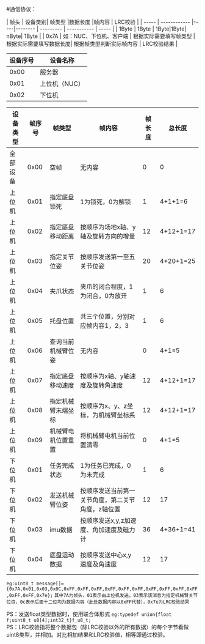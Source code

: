 #通信协议：

| 帧头 | 设备类别| 帧类型 |数据长度 |帧内容  | LRC校验     | 
| ----- | ------------ |-----|-------- | --------- | ----------- | ----- |
| 1Byte | 1Byte | 1Byte|1Byte| nByte| 1Byte  | 
| 0x7A  | 如：NUC、下位机、客户端 | 根据实际需要填写帧类型 |根据实际需要填写数据长度| 根据帧类型判断实际帧内容 | LRC校验结果 | 

| 设备序号 | 设备名称 |
| ------- | -------------|
|   0x00  |  服务器  |
|   0x01  |  上位机（NUC）  |
|   0x02  |  下位机  |


| 设备类型 | 帧序号  | 帧类型       | 帧内容                       | 帧长度 | 总长度       | 
|----|------|-----------|---------------------------|-----|-----------|
| 全部设备 | 0x00 | 空帧        | 无内容                       | 0   | 0         |
| 上位机 | 0x01 | 指定底盘锁死    | 1为锁死，0为解锁                 | 1   | 4+1+1=6   |
| 上位机 | 0x02 | 指定底盘移动距离  | 按顺序为场地x轴、y轴及旋转方向的增量       | 12  | 4+12+1=17 |
| 上位机 | 0x03 | 指定关节位姿    | 按顺序发送第一至五关节位姿             | 20  | 4+20+1=25 |
| 上位机 | 0x04 | 夹爪状态      | 夹爪的闭合程度，1为闭合，0为放开         | 1   | 6         |
| 上位机 | 0x05 | 托盘位置      | 共三个位置，分别对应帧内容1，2，3        | 1   | 6         |
| 上位机 | 0x06 | 查询当前机械臂位姿 | 无内容                       | 0   | 4+1=5     |
| 上位机 | 0x07 | 指定底盘移动速度  | 按顺序为x轴、y轴速度及旋转角速度         | 12  | 4+12+1=17 |
| 上位机 | 0x08 | 指定机械臂末端坐标 | 按顺序为x、y、z坐标，为机械臂坐标系       | 12  | 4+12+1=17 |
| 上位机 | 0x09 | 机械臂电机位置重置 | 将机械臂电机当前位置清零              | 0   | 4+1=5     |
| 下位机 | 0x01 | 任务完成状态    | 1为任务已完成，0为未完成             | 1   | 6         |
| 下位机 | 0x02 | 发送机械臂位姿   | 按顺序发送当前第一关节角度，第二关节角度，z轴位置 | 12  | 17        |
| 下位机 | 0x03 | imu数据     | 按顺序发送x,y,z加速度、角加速度及磁力计    | 36  | 4+36+1=41 |
| 下位机 | 0x04 | 底盘运动数据    | 按顺序发送中心x,y速度及角速度          | 12  | 17        |

`eg:uint8_t message[]={0x7A,0x01,0x03,0x0C,0xFF,0xFF,0xFF,0xFF,0xFF,0xFF,0xFF,0xFF,0xFF,0xFF,0xFF,0xFF,0x7e};`
`其中7A为帧头，01表示由上位机发送，03表示该消息为指定机械臂关节位资，0c表示后面十二位均为数据内容（此处数据内容以0xFF代替），0x7e为LRC校验结果`

PS：发送float类型数据时，使用联合体形式 `eg:typedef union{float f;uint8_t u8[4];int32_t}f_u8_t;`  
PS：LRC校验指将整个数据包（除LRC校验以外的所有数据）的每个字节看做uint8类型，并相加。对比相加结果和LRC校验值，相等即通过校验。
